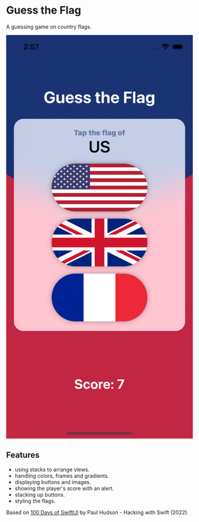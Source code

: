 # Guess the Flag

A guessing game on country flags.

<p align="center">
    <img src="screenshot.png" style="width:528px;max-width:100%;">
</p>

## Features

- using stacks to arrange views.
- handling colors, frames and gradients.
- displaying buttons and images.
- showing the player's score with an alert.
- stacking up buttons.
- styling the flags.

Based on [100 Days of SwiftUI](https://www.hackingwithswift.com/100/swiftui) by Paul Hudson - Hacking with Swift (2022).
